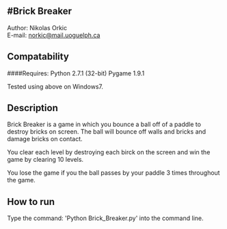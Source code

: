 #Brick Breaker
--------------------------------------------------------------------------------

Author: Nikolas Orkic <br />
E-mail: norkic@mail.uoguelph.ca <br />


Compatability
--------------------------------------------------------------------------------
####Requires:
    Python 2.7.1 (32-bit)
    Pygame 1.9.1

Tested using above on Windows7. 

Description
--------------------------------------------------------------------------------
Brick Breaker is a game in which you bounce a ball off of a paddle to destroy bricks
on screen. The ball will bounce off walls and bricks and damage bricks on contact. <br />

You clear each level by destroying each birck on the screen and win the game by clearing
10 levels. <br />

You lose the game if you the ball passes by your paddle 3 times throughout the game.


How to run
---------------------------------------------------------------------------------
Type the command: 'Python Brick_Breaker.py' into the command line.


